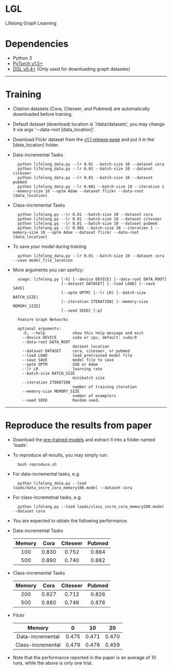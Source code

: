 # LGL
Lifelong Graph Learning

# Dependencies

* Python 3
* [PyTorch v1.5+](https://pytorch.org/get-started)
* [DGL v0.4+](https://www.dgl.ai/pages/start.html) (Only used for downloading graph datasets)

---     
# Training

* Citation datasets (Cora, Citeseer, and Pubmed) are automatically downloaded before training.

* Default dataset (download) location is '/data/datasets', you may change it via args '--data-root [data_location]'.

* Download Flickr dataset from the [v1.1 release page](https://github.com/wang-chen/LGL/releases/download/v1.1/flickr.zip) and put it in the [data_location] folder.

* Data-incremental Tasks

        python lifelong_data.py --lr 0.01 --batch-size 10 --dataset cora
        python lifelong_data.py --lr 0.01 --batch-size 10 --dataset citeseer
        python lifelong_data.py --lr 0.01 --batch-size 10 --dataset pubmed
        python lifelong_data.py --lr 0.001 --batch-size 10 --iteration 1 --memory-size 10 --optm Adam --dataset flickr --data-root [data_location]

* Class-incremental Tasks

        python lifelong.py --lr 0.01 --batch-size 10 --dataset cora
        python lifelong.py --lr 0.01 --batch-size 10 --dataset citeseer
        python lifelong.py --lr 0.01 --batch-size 10 --dataset pubmed
        python lifelong.py --lr 0.001 --batch-size 10 --iteration 1 --memory-size 10 --optm Adam --dataset flickr --data-root [data_location]

* To save your model during training

        python lifelong_data.py --lr 0.01 --batch-size 10 --dataset cora --save model_file_location

* More arguments you can speficy:

        usage: lifelong.py [-h] [--device DEVICE] [--data-root DATA_ROOT]
                           [--dataset DATASET] [--load LOAD] [--save SAVE]
                           [--optm OPTM] [--lr LR] [--batch-size BATCH_SIZE]
                           [--iteration ITERATION] [--memory-size MEMORY_SIZE]
                           [--seed SEED] [-p]

        Feature Graph Networks

        optional arguments:
          -h, --help            show this help message and exit
          --device DEVICE       cuda or cpu, default: cuda:0
          --data-root DATA_ROOT
                                dataset location
          --dataset DATASET     cora, citeseer, or pubmed
          --load LOAD           load pretrained model file
          --save SAVE           model file to save
          --optm OPTM           SGD or Adam
          --lr LR               learning rate
          --batch-size BATCH_SIZE
                                minibatch size
          --iteration ITERATION
                                number of training iteration
          --memory-size MEMORY_SIZE
                                number of examplers
          --seed SEED           Random seed.

---
# Reproduce the results from paper

* Download the [pre-trained models](https://github.com/wang-chen/LGL/releases/download/v1.1/loads.zip) and extract it into a folder named 'loads'.

* To reproduce all results, you may simply run:

        bash reproduce.sh

* For data-incremental tasks, e.g.

        python lifelong_data.py --load loads/data_incre_cora_memory100.model --dataset cora

* For class-incremetnal tasks, e.g.

        python lifelong.py --load loads/class_incre_cora_memory200.model --dataset cora

* You are expected to obtain the following performance.

* Data-incremental Tasks

     |     Memory    |         Cora  |  Citeseer     |    Pubmed     |
     | :-----------: | :-----------: | :-----------: | :-----------: |
     |       100     |     0.830     |     0.752     |     0.884     |
     |       500     |     0.890     |     0.740     |     0.882     |

* Class-incremental Tasks

     |     Memory    |         Cora  |  Citeseer     |    Pubmed     |
     | :-----------: | :-----------: | :-----------: | :-----------: |
     |       200     |     0.827     |     0.712     |     0.826     |
     |       500     |     0.880     |     0.746     |     0.876     |

* Flickr

     |     Memory       |         0     |        10     |        20     |
     | :-----------:    | :-----------: | :-----------: | :-----------: |
     | Data-incremental |     0.475     |     0.471     |     0.470     |
     | Class-incremental|     0.479     |     0.476     |     0.459     |

* Note that the performance reported in the paper is an average of 10 runs, while the above is only one trial.
